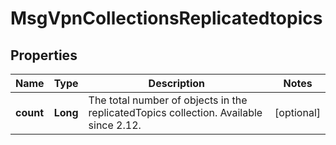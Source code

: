 
# MsgVpnCollectionsReplicatedtopics

## Properties
Name | Type | Description | Notes
------------ | ------------- | ------------- | -------------
**count** | **Long** | The total number of objects in the replicatedTopics collection. Available since 2.12. |  [optional]



